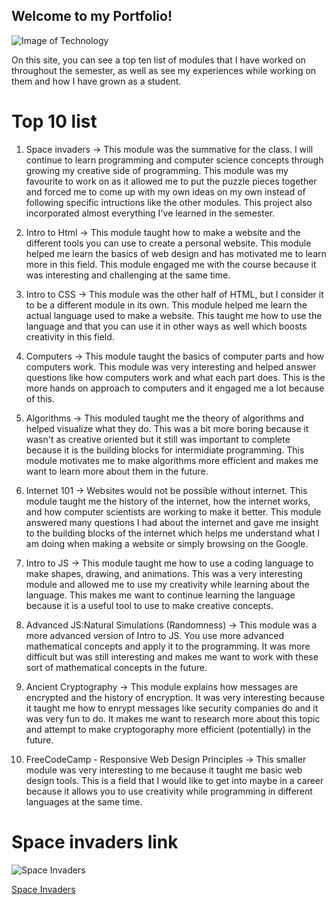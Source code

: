 ## Welcome to my Portfolio!
![Image of Technology](https://www.cpacanada.ca/-/media/site/operational/ec-education-certification/images/g10269-ec.jpg)

On this site, you can see a top ten list of modules that I have worked on throughout the semester, as well as see my experiences while working on them and how I have grown as a student.

# Top 10 list
1. Space invaders -> This module was the summative for the class. I will continue to learn programming and computer science concepts through growing my creative side of programming. This module was my favourite to work on as it allowed me to put the puzzle pieces together and forced me to come up with my own ideas on my own instead of following specific intructions like the other modules. This project also incorporated almost everything I've learned in the semester.

2. Intro to Html -> This module taught how to make a website and the different tools you can use to create a personal website. This module helped me learn the basics of web design and has motivated me to learn more in this field. This module engaged me with the course because it was interesting and challenging at the same time. 

3. Intro to CSS -> This module was the other half of HTML, but I consider it to be a different module in its own. This module helped me learn the actual language used to make a website. This taught me how to use the language and that you can use it in other ways as well which boosts creativity in this field. 

4. Computers -> This module taught the basics of computer parts and how computers work. This module was very interesting and helped answer questions like how computers work and what each part does. This is the more hands on approach to computers and it engaged me a lot because of this.

5. Algorithms -> This moduled taught me the theory of algorithms and helped visualize what they do. This was a bit more boring because it wasn't as creative oriented but it still was important to complete because it is the building blocks for intermidiate programming. This module motivates me to make algorithms more efficient and makes me want to learn more about them in the future.

6. Internet 101 -> Websites would not be possible without internet. This module taught me the history of the internet, how the internet works, and how computer scientists are working to make it better. This module answered many questions I had about the internet and gave me insight to the building blocks of the internet which helps me understand what I am doing when making a website or simply browsing on the Google. 
7. Intro to JS -> This module taught me how to use a coding language to make shapes, drawing, and animations. This was a very interesting module and allowed me to use my creativity while learning about the language. This makes me want to continue learning the language because it is a useful tool to use to make creative concepts.

8. Advanced JS:Natural Simulations (Randomness) -> This module was a more advanced version of Intro to JS. You use more advanced mathematical concepts and apply it to the programming. It was more difficult but was still interesting and makes me want to work with these sort of mathematical concepts in the future.

9. Ancient Cryptography -> This module explains how messages are encrypted and the history of encryption. It was very interesting because it taught me how to enrypt messages like security companies do and it was very fun to do. It makes me want to research more about this topic and attempt to make cryptogoraphy more efficient (potentially) in the future.

10. FreeCodeCamp - Responsive Web Design Principles -> This smaller module was very interesting to me because it taught me basic web design tools. This is a field that I would like to get into maybe in a career because it allows you to use creativity while programming in different languages at the same time. 


# Space invaders link
![Space Invaders](https://i.pinimg.com/originals/20/4e/53/204e535d03f8fdf877a8045bb8626605.jpg)


<a href="https://editor.p5js.org/cvodd1/sketches/XyfksWady" title="Space Invaders">Space Invaders<a/>




